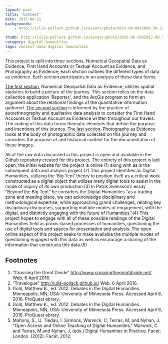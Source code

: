 ```yaml
---
layout: post
title: "Context"
date: 2015-06-21
backgrounds:
    - http://julia-pollack.github.io/assets/photo/2015-08-04%2008.50.14.jpg

thumb: http://julia-pollack.github.io/assets/photo/2015-06-28%2012.00.59-1.jpg
category: digital humanities
tags: context data digital humanities
---
```

This project is split into three sections. Numerical Geospatial Data as Evidence, First Hand Accounts or Textual Account as Evidence, and Photography as Evidence; each section outlines the different types of data as evidence. Each section participates in an analysis of these data forms.

<a href="https://github.com/julia-pollack/julia-pollack.github.io/tree/master/assets/geospacial/reporter_app">The first section</a>, Numerical Geospatial Data as Evidence, utilizes spatial statistics to build a picture of the journey. This section relies on the data collection application ‘Reporter,’, and the ArcGis program to form an argument about the relational findings of the quantitative information gathered. <a href="https://github.com/julia-pollack/julia-pollack.github.io/blob/master/assets/journal/journals.txt">The second section</a> is informed by the practice of autoethnography and qualitative data analysis to consider the First Hand Accounts or Textual Account as Evidence written throughout our travels. The coding of this data forms thematic elements that define the purpose and intentions of this journey. <a href="https://github.com/julia-pollack/julia-pollack.github.io/tree/master/assets/photo">The last section</a>, Photography as Evidence looks at the body of photographic data collected on this journey and considers the purpose of and historical context for the documentation of these images.

All of the raw data discussed in this project is open and available in the <a href="https://github.com/julia-pollack/julia-pollack.github.io/tree/master/assets">Github repository created for this project.</a> The entirety of this project is laid open, the initial website for the project is online (1) along with as is the subsequent data and analysis project.(2) This project identifies as Digital Humanities, utilizing the ‘Big Tent’ theory to position itself as a critical work constructed as a digital object that utilizes many digital tools to assist in the mode of inquiry of its own production.(3) In Patrik Svensson’s essay “Beyond the Big Tent” he considers the Digital Humanities “as a trading zone and meeting place, we can acknowledge disciplinary and methodological expertise, while approaching grand challenges, relating key disciplinary discourses, supporting multiple modes of engagement, with the digital, and distinctly engaging with the future of Humanities.”(4) This project hopes to engage with all of these possible readings of the Digital Humanities field as praxis-based processes of humanities, questioning the use of digital tools and spaces for presentation and analysis. The open online aspect of this project seeks to make available the multiple modes of questioning engaged with this data as well as encourage a sharing of the information that constructs this data.(5)

## Footnotes

1. “Crossing the Great Divide” <a href="http://www.crossingthegreatdivide.net/">http://www.crossingthegreatdivide.net/</a> Web. 6 April 2016.
2. “Travelogue” http://julia-pollack.github.io/ Web. 6 April 2016.
3. Gold, Matthew K., ed. 2012. Debates in the Digital Humanities. Minneapolis, MN, USA: University of Minnesota Press. Accessed April 6, 2016. ProQuest ebrary.
4. Gold, Matthew K., ed. 2012. Debates in the Digital Humanities. Minneapolis, MN, USA: University of Minnesota Press. Accessed April 6, 2016. ProQuest ebrary.
5. Mahony, S., U. Tiedau, I. Sirmons, Warwick, C, Terras, M, and Nyhan, J. "Open Access and Online Teaching of Digital Humanities." Warwick, C and Terras, M and Nyhan, J, (eds.) Digital Humanities in Practice. Facet: London. (2012). Facet, 2012.
